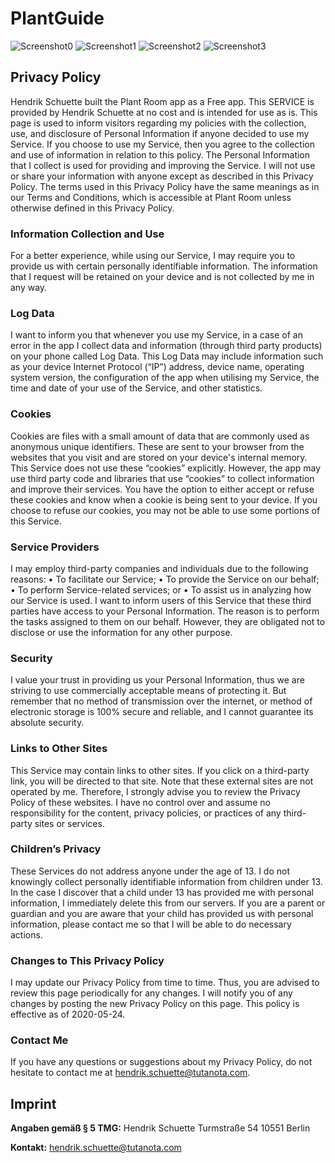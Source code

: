 # PlantGuide

![Screenshot0](/Screenshot0.png) ![Screenshot1](/Screenshot1.png) ![Screenshot2](/Screenshot2.png) ![Screenshot3](/Screenshot3.png)

## Privacy Policy
Hendrik Schuette built the Plant Room app as a Free app. This SERVICE is provided by Hendrik Schuette at no cost and is intended for use as is. This page is used to inform visitors regarding my policies with the collection, use, and disclosure of Personal Information if anyone decided to use my Service. If you choose to use my Service, then you agree to the collection and use of information in relation to this policy. The Personal Information that I collect is used for providing and improving the Service. I will not use or share your information with anyone except as described in this Privacy Policy. The terms used in this Privacy Policy have the same meanings as in our Terms and Conditions, which is accessible at Plant Room unless otherwise defined in this Privacy Policy. 

### Information Collection and Use 
For a better experience, while using our Service, I may require you to provide us with certain personally identifiable information. The information that I request will be retained on your device and is not collected by me in any way. 


### Log Data
I want to inform you that whenever you use my Service, in a case of an error in the app I collect data and information (through third party products) on your phone called Log Data. This Log Data may include information such as your device Internet Protocol (“IP”) address, device name, operating system version, the configuration of the app when utilising my Service, the time and date of your use of the Service, and other statistics. 

### Cookies 
Cookies are files with a small amount of data that are commonly used as anonymous unique identifiers. These are sent to your browser from the websites that you visit and are stored on your device's internal memory. This Service does not use these “cookies” explicitly. However, the app may use third party code and libraries that use “cookies” to collect information and improve their services. You have the option to either accept or refuse these cookies and know when a cookie is being sent to your device. If you choose to refuse our cookies, you may not be able to use some portions of this Service. 

### Service Providers
I may employ third-party companies and individuals due to the following reasons: • To facilitate our Service; 
• To provide the Service on our behalf; 
• To perform Service-related services; or 
• To assist us in analyzing how our Service is used.
I want to inform users of this Service that these third parties have access to your Personal Information. The reason is to perform the tasks assigned to them on our behalf. However, they are obligated not to disclose or use the information for any other purpose. 

### Security 
I value your trust in providing us your Personal Information, thus we are striving to use commercially acceptable means of protecting it. But remember that no method of transmission over the internet, or method of electronic storage is 100% secure and reliable, and I cannot guarantee its absolute security.      

### Links to Other Sites
This Service may contain links to other sites. If you click on a third-party link, you will be directed to that site. Note that these external sites are not operated by me. Therefore, I strongly advise you to review the Privacy Policy of these websites. I have no control over and assume no responsibility for the content, privacy policies, or practices of any third-party sites or services. 

### Children’s Privacy 
These Services do not address anyone under the age of 13. I do not knowingly collect personally identifiable information from children under 13. In the case I discover that a child under 13 has provided me with personal information, I immediately delete this from our servers. If you are a parent or guardian and you are aware that your child has provided us with personal information, please contact me so that I will be able to do necessary actions. 

### Changes to This Privacy Policy
I may update our Privacy Policy from time to time. Thus, you are advised to review this page periodically for any changes. I will notify you of any changes by posting the new Privacy Policy on this page. This policy is effective as of 2020-05-24. 

### Contact Me
If you have any questions or suggestions about my Privacy Policy, do not hesitate to contact me at hendrik.schuette@tutanota.com.   



## Imprint

**Angaben gemäß § 5 TMG:**
Hendrik Schuette
Turmstraße 54
10551 Berlin

**Kontakt:**
hendrik.schuette@tutanota.com
